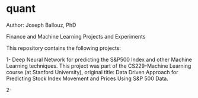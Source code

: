 # quant
Author: Joseph Ballouz, PhD

Finance and Machine Learning Projects and Experiments

This repository contains the following projects:

1- Deep Neural Network for predicting the S&P500 Index and other Machine Learning techniques.
This project was part of the CS229-Machine Learning course (at Stanford University), original title: Data Driven Approach for Predicting Stock Index Movement and Prices Using S&P 500 Data.

2-
